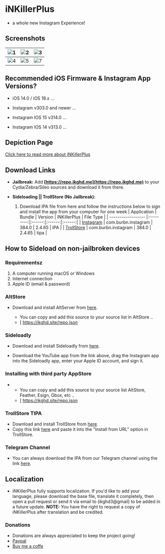 # iNKillerPlus
* a whole new Instagram Experience!

## Screenshots
| ![1](https://github.com/user-attachments/assets/3f0b0f8a-30c0-42df-96b6-86699f841546) | ![2](https://github.com/user-attachments/assets/dba2fbaa-a5bf-4d7d-92f1-0521f900a417) | ![3](https://github.com/user-attachments/assets/7b6ff478-03a1-48d9-a390-85d7a284ae43)|
|---|---|---|
|  ![4](https://github.com/user-attachments/assets/8a5d530c-b5f4-41c2-a3e0-c2ff5de76c5d) | ![5](https://github.com/user-attachments/assets/43ca6386-b559-442c-bdf3-5c9a3401bfb1) | ![7](https://github.com/user-attachments/assets/b5aa8ba5-673a-432a-a243-c43d6e11b7be) |



## Recommended iOS Firmware & Instagram App Versions?
* iOS 14.0 / iOS 18.x ...
* Instagram v303.0 and newer ...

* Instagram IOS 15 v314.0 ...
* Instagram IOS 14 v313.0 ...

## Depiction Page
[Click here to read more about iNKillerPlus](https://repo.ikghd.me/depictions/?p=me.ikghd.inkplus)

## Download Links

* **Jailbreak:** Add __[https://repo.ikghd.me](https://repo.ikghd.me)__ to your Cydia/Zebra/Sileo sources and download it from there.
* **Sideloading || TrollStore (No Jailbreak):**

    1. Download IPA file from here and follow the instructions below to sign and install the app from your computer for one week
        | Application | Bundle | Version | iNKillerPlus | File Type |
        | ------------------ |:---------:|:------:|:------:|:------:|
        | [Instagram](https://ikghd.site/ipa/Instagram_384.0_iNKillerPlus_2.4.65.ipa) | com.burbn.instagram | 384.0 | 2.4.65 | IPA |
        | [TrollStore](https://ikghd.site/ipa/Instagram_384.0_iNKillerPlus_2.4.65_TrollStore.tipa) | com.burbn.instagram | 384.0 | 2.4.65 | tipa |


## How to Sideload on non-jailbroken devices
### Requirementsz
1. A computer running macOS or Windows
2. Internet connection
3. Apple ID (email & password)


### AltStore
* Download and install AltServer from [here](https://altstore.io).

    * You can copy and add this source to your source list in AltStore ..
    * [ https://ikghd.site/repo.json


### Sideloadly
* Download and install Sideloadly from [here](https://sideloadly.io).

* Download the YouTube app from the link above, drag the Instagram app into the Sideloadly app, enter your Apple ID account, and sign it.


### Installing with third party AppStore
*
    * You can copy and add this source to your source list AltStore, Feather, Esign, Gbox, etc ..
    * [ https://ikghd.site/repo.json


### TrollStore TIPA
* Download and install TrollStore from [here](https://github.com/opa334/TrollStore).
* Copy this link [here](https://ikghd.site/ipa/Instagram_384.0_iNKillerPlus_2.4.65_TrollStore.tipa) and paste it into the "Install from URL" option in TrollStore.


### Telegram Channel
* You can always download the IPA from our Telegram channel using the link [here](https://t.me/ikgworks).


## Localization
* iNKillerPlus fully supports localization. If you'd like to add your language, please download the base file, translate it completely, then open a pull request or send it via email to (ikghd3@gmail) to be added in a future update.
**NOTE:** You have the right to request a copy of iNKillerPlus after translation and be credited.

### Donations
* Donations are always appreciated to keep the project going!
* [Paypal](https://www.paypal.com/donate/?hosted_button_id=HG4NT5LFR29DW)
* [Buy me a coffe](https://www.buymeacoffee.com/ikghd)
